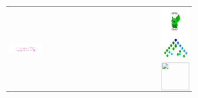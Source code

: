 

<table  border=0px"
    <tr>
        <td width="80%" align="left">
            <img align="left" src="./assets/commits.svg" width="90px" height="20px" />
        </td>
        <td>
            <img align="right" src="./assets/grimLeaper.gif" width="75px" height="75px"/>
            <img align="right" src="./assets/binaryTree.gif" width="75px" height="75px"/>
            <img align="right" src="./assets/butterfree.gif" width="75px" height="75px"/>
        </td>
    </tr>
</table>
